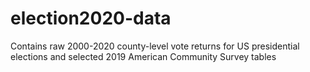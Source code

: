 # election2020-data
Contains raw 2000-2020 county-level vote returns for US presidential elections and selected 2019 American Community Survey tables

